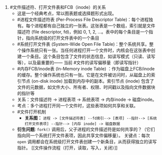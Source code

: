 1. #文件描述符、打开文件表和FCB（inode）的关系  
	*   这是一个经典考点，常以图表题或选择题形式出现。
    *   #进程文件描述符表 (Per-Process File Descriptor Table)：每个进程独有。每个进程都有自己独立的一张表。这张表是一个数组，索引就是文件描述符 (file descriptor, fd)，例如 0, 1, 2, ...。表中的每个条目是一个指针，指向系统级的打开文件表中的一个条目
    *   #系统打开文件表 (System-Wide Open File Table)：整个系统共享。整个操作系统只有一张。当任何进程打开一个文件时，内核会在这张表中创建一个条目。这个条目包含了文件的状态信息，如读写模式（只读、读写等），以及最重要的—— 当前 #文件的读写偏移量（即读写指针） 
    *   #内存FCB/inode表 (In-Memory inode Table) ：作为磁盘上FCB/inode的缓存。整个操作系统也只有一张。它是在文件被访问时，从磁盘上的索引节点 (on-disk inode) 加载到内存中的副本。索引节点 (inode) 包含了文件的元数据，如文件大小、所有者、权限、时间戳以及指向文件数据块的指针等 
    *   关系：文件描述符 -> 进程表项 -> 系统表项 -> 内存inode -> 磁盘inode。
    *   考点：多个进程打开同一个文件时，这些表项如何共享和关联。
	- #文件打开机制
	    * **关系图：**
        `进程 -> [文件描述符表] --fd索引--> [表项] --指针--> [系统打开文件表项] --指针--> [内存 inode] -> 磁盘数据`
	-   **衍生问题**: `fork()` 调用后，父子进程的文件描述符是如何共享的？（它们指向同一个系统打开文件表项，因此共享文件偏移量）。
	关键点：每次 `open` 调用都会在系统级打开文件表创建一个新条目，从而获得独立的读写指针。
[[文件操作流程（打开，读取，写入，关闭）]]